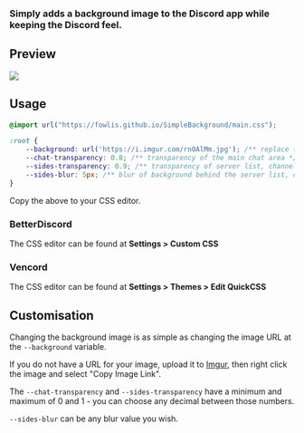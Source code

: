 ### Simply adds a background image to the Discord app while keeping the Discord feel. 
## Preview
<img src="preview.png">

## Usage
```css
@import url("https://fowlis.github.io/SimpleBackground/main.css");

:root {
    --background: url('https://i.imgur.com/rn0AlMm.jpg'); /** replace the URL with your desired image */
    --chat-transparency: 0.8; /** transparency of the main chat area */
    --sides-transparency: 0.9; /** transparency of server list, channel list & member list */
    --sides-blur: 5px; /** blur of background behind the server list, channel list & member list */
}
```

Copy the above to your CSS editor.

### BetterDiscord
The CSS editor can be found at __Settings > Custom CSS__
### Vencord
The CSS editor can be found at __Settings > Themes > Edit QuickCSS__

## Customisation
Changing the background image is as simple as changing the image URL at the `--background` variable.

If you do not have a URL for your image, upload it to [Imgur](https://imgur.com), then right click the image and select "Copy Image Link".

The `--chat-transparency` and `--sides-transparency` have a minimum and maximum of 0 and 1 - you can choose any decimal between those numbers.

`--sides-blur` can be any blur value you wish.